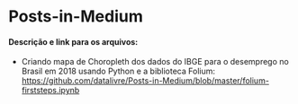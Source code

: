 # Posts-in-Medium
#### Descrição e link para os arquivos:

* Criando mapa de Choropleth dos dados do IBGE para o desemprego no Brasil em 2018 usando Python e a biblioteca Folium: https://github.com/datalivre/Posts-in-Medium/blob/master/folium-firststeps.ipynb
